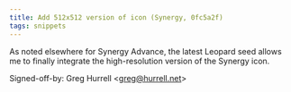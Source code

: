 ```yaml
---
title: Add 512x512 version of icon (Synergy, 0fc5a2f)
tags: snippets
---
```


As noted elsewhere for Synergy Advance, the latest Leopard seed allows me to finally integrate the high-resolution version of the Synergy icon.

Signed-off-by: Greg Hurrell &lt;greg@hurrell.net&gt;
